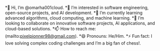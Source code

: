 *👋 Hi, I’m @omarha001cloud.
*👀 I’m interested in software engineering, open-source projects, and AI development.
*🌱 I’m currently learning advanced algorithms, cloud computing, and machine learning.
*💞️ I’m looking to collaborate on innovative software projects, AI applications, and cloud-based solutions.
*📫 How to reach me: (mailto:pixelpionner98@gmail.com).
*😄 Pronouns: He/Him.
*⚡ Fun fact: I love solving complex coding challenges and I’m a big fan of chess!.
